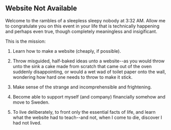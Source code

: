 ## Website Not Available
Welcome to the rambles of a sleepless sleepy nobody at 3:32 AM. Allow me to congratulate you on this event in your life that is technically happening and perhaps even true, though completely meaningless and insigificant.

This is the mission:
1. Learn how to make a website (cheaply, if possible).

2. Throw misguided, half-baked ideas unto a website--as you would throw unto the sink a cake made from scratch that came out of the oven suddenly disappointing, or would a wet wad of toilet paper onto the wall, wondering how hard one needs to throw to make it stick.

3. Make sense of the strange and incomprehensible and frightening.

4. Become able to support myself (and company) financially somehow and move to Sweden.

5. To live deliberately, to front only the essential facts of life, and learn what the website had to teach--and not, when I come to die, discover I had not lived.
